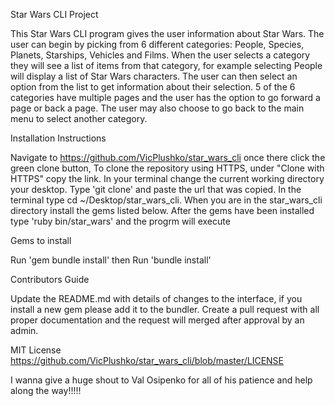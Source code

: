 Star Wars CLI Project

This Star Wars CLI program gives the user information about Star Wars. The user can begin by picking from 6 different categories: People, Species, Planets, Starships, Vehicles and Films. When the user selects a category they will see a list of items from that category, for example selecting People will display a list of Star Wars characters. The user can then select an option from the list to get information about their selection. 5 of the 6 categories have multiple pages and the user has the option to go forward a page or back a page. The user may also choose to go back to the main menu to select another category. 

Installation Instructions

Navigate to https://github.com/VicPlushko/star_wars_cli once there click the green clone button, To clone the repository using HTTPS, under "Clone with HTTPS" copy the link. In your terminal change the current working directory your desktop. Type 'git clone' and paste the url that was copied. In the terminal type cd ~/Desktop/star_wars_cli. When you are in the star_wars_cli directory install the gems listed below. After the gems have been installed type 'ruby bin/star_wars' and the progrm will execute

Gems to install

Run 'gem bundle install'
       then
Run 'bundle install'



Contributors Guide

Update the README.md with details of changes to the interface, if you install a new gem please add it to the bundler.
Create a pull request with all proper documentation and the request will merged after approval by an admin.


MIT License
https://github.com/VicPlushko/star_wars_cli/blob/master/LICENSE

I wanna give a huge shout to Val Osipenko for all of his patience and help along the way!!!!!
